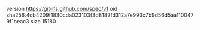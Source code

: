 version https://git-lfs.github.com/spec/v1
oid sha256:4cb4209f1830cda023103f3d8182fd312a7e993c7b9d56d5aa1100479f1beac3
size 15180
